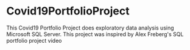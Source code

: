 # Covid19PortfolioProject
This Covid19 Portfolio Project does exploratory data analysis using Microsoft SQL Server. This project was inspired by Alex Freberg's SQL portfolio project video
